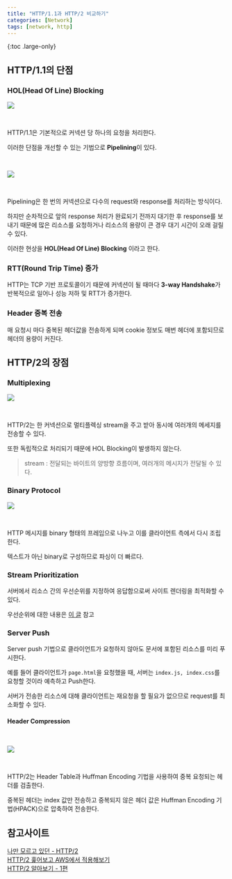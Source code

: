 ```yaml
---
title: "HTTP/1.1과 HTTP/2 비교하기"
categories: [Network]
tags: [network, http]
---
```


{:toc .large-only}

## HTTP/1.1의 단점

### HOL(Head Of Line) Blocking

<img src="../../assets/img/blog/network/2022-04-25-http2_01.png" style="margin-bottom:30px;">

HTTP/1.1은 기본적으로 커넥션 당 하나의 요청을 처리한다.

이러한 단점을 개선할 수 있는 기법으로 **Pipelining**이 있다.

<img src="../../assets/img/blog/network/2022-04-25-http2_03.png" style="margin:30px 0;">

Pipelining은 한 번의 커넥션으로 다수의 request와 response를 처리하는 방식이다.

하지만 순차적으로 앞의 response 처리가 완료되기 전까지 대기한 후 response를 보내기 때문에 많은 리소스를 요청하거나 리소스의 용량이 큰 경우 대기 시간이 오래 걸릴 수 있다.

이러한 현상을 **HOL(Head Of Line) Blocking** 이라고 한다.

### RTT(Round Trip Time) 증가

HTTP는 TCP 기반 프로토콜이기 때문에 커넥션이 될 때마다 **3-way Handshake**가 반복적으로 일어나 성능 저하 및 RTT가 증가한다.

### Header 중복 전송

매 요청시 마다 중복된 헤더값을 전송하게 되며 cookie 정보도 매번 헤더에 포함되므로 헤더의 용량이 커진다.

## HTTP/2의 장점

### Multiplexing

<img src="../../assets/img/blog/network/2022-04-25-http2_04.png" style="max-width: 550px; margin-bottom: 30px;">

HTTP/2는 한 커넥션으로 멀티플렉싱 stream을 주고 받아 동시에 여러개의 메세지를 전송할 수 있다.

또한 독립적으로 처리되기 때문에 HOL Blocking이 발생하지 않는다.

> stream : 전달되는 바이트의 양방향 흐름이며, 여러개의 메시지가 전달될 수 있다.

### Binary Protocol

<img src="../../assets/img/blog/network/2022-04-25-http2_02.png" style="margin-bottom: 30px;">

HTTP 메시지를 binary 형태의 프레임으로 나누고 이를 클라이언트 측에서 다시 조립한다.

텍스트가 아닌 binary로 구성하므로 파싱이 더 빠르다.

### Stream Prioritization

서버에서 리소스 간의 우선순위를 지정하여 응답함으로써 사이트 렌더링을 최적화할 수 있다.

우선순위에 대한 내용은 [이 글](https://blog.cloudflare.com/better-http-2-prioritization-for-a-faster-web/) 참고

### Server Push

Server push 기법으로 클라이언트가 요청하지 않아도 문서에 포함된 리소스를 미리 푸시한다.

예를 들어 클라이언트가 `page.html`을 요청했을 때, 서버는 `index.js, index.css`를 요청할 것이라 예측하고 Push한다.

서버가 전송한 리소스에 대해 클라이언트는 재요청을 할 필요가 없으므로 request를 최소화할 수 있다.

#### Header Compression

<img src="../../assets/img/blog/network/2022-04-25-http2_05.png" style="margin: 30px 0;">

HTTP/2는 Header Table과 Huffman Encoding 기법을 사용하여 중복 요청되는 헤더를 검출한다.

중복된 헤더는 index 값만 전송하고 중복되지 않은 헤더 값은 Huffman Encoding 기법(HPACK)으로 압축하여 전송한다.

## 참고사이트

[나만 모르고 있던 - HTTP/2](https://www.popit.kr/%EB%82%98%EB%A7%8C-%EB%AA%A8%EB%A5%B4%EA%B3%A0-%EC%9E%88%EB%8D%98-http2/)<br/>
[HTTP/2 훑어보고 AWS에서 적용해보기](https://fe-developers.kakaoent.com/2022/220424-http2-with-aws/)<br/>
[HTTP/2 알아보기 - 1편](https://www.whatap.io/ko/blog/38/)
